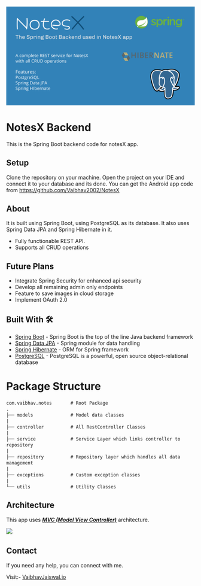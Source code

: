 ![](media/spring_backend_header.png)

# **NotesX Backend** 

This is the Spring Boot backend code for notesX app.


## Setup
Clone the repository on your machine. Open the project on your IDE and connect it to your database and its done.
You can get the Android app code from https://github.com/Vaibhav2002/NotesX

## About

 It is built using Spring Boot, using PostgreSQL as its database. It also uses Spring Data JPA and Spring Hibernate in it.

- Fully functionable REST API. 
- Supports all CRUD operations

## Future Plans 
- Integrate Spring Security for enhanced api security
- Develop all remaining admin only endpoints
- Feature to save images in cloud storage
- Implement OAuth 2.0 

## Built With 🛠
- [Spring Boot](https://spring.io/projects/spring-boot) - Spring Boot is the top of the line Java backend framework
- [Spring Data JPA](https://spring.io/projects/spring-data-jpa) - Spring module for data handling
- [Spring Hibernate](https://hibernate.org) - ORM for Spring framework
- [PostgreSQL](https://www.postgresql.org) - PostgreSQL is a powerful, open source object-relational database

# Package Structure
    
    com.vaibhav.notes       # Root Package
    .
    ├── models              # Model data classes
    |
    ├── controller          # All RestController Classes           
    |
    ├── service             # Service Layer which links controller to repository
    |   
    ├── repository          # Repository layer which handles all data management
    |
    ├── exceptions          # Custom exception classes   
    |   
    └── utils               # Utility Classes


## Architecture
This app uses [***MVC (Model View Controller)***](https://terasolunaorg.github.io/guideline/1.0.1.RELEASE/en/Overview/SpringMVCOverview.html#:~:text=Spring%20Reference%20Document.,the%20development%20of%20web%20applications.) architecture.

![](https://terasolunaorg.github.io/guideline/1.0.1.RELEASE/en/_images/RequestLifecycle.png)

 ## Contact
If you need any help, you can connect with me.

Visit:- [VaibhavJaiswal.io](https://vaibhav2002.github.io)
  



